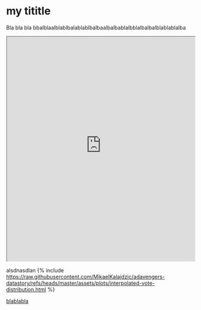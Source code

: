 
# my tititle

Bla bla bla bbalblaalblablbalablablbalbaalbalbablalbblalbalbalblablablalba

<iframe src="https://raw.githubusercontent.com/MikaelKalajdzic/adavengers-datastory/refs/heads/master/assets/plots/interpolated-vote-distribution.html" width="100%" height="600"></iframe>

alsdnasdlan
{% include https://raw.githubusercontent.com/MikaelKalajdzic/adavengers-datastory/refs/heads/master/assets/plots/interpolated-vote-distribution.html %}

[blablabla](https://raw.githubusercontent.com/MikaelKalajdzic/adavengers-datastory/refs/heads/master/assets/plots/interpolated-vote-distribution.html)